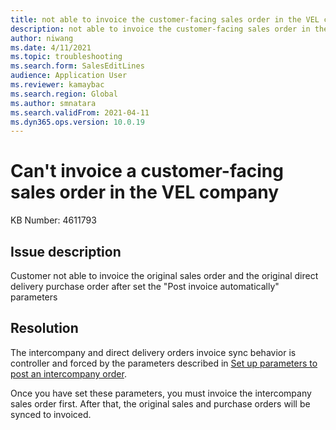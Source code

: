 ```yaml
---
title: not able to invoice the customer-facing sales order in the VEL company
description: not able to invoice the customer-facing sales order in the VEL company
author: niwang
ms.date: 4/11/2021
ms.topic: troubleshooting
ms.search.form: SalesEditLines
audience: Application User
ms.reviewer: kamaybac
ms.search.region: Global
ms.author: smnatara
ms.search.validFrom: 2021-04-11
ms.dyn365.ops.version: 10.0.19
---
```

<!-- KFM: This topic is not clear. Please revise and rephrase for a general audience (not a specific customer). What is "the VEL company"? -->
# Can't invoice a customer-facing sales order in the VEL company

KB Number: 4611793

## Issue description

Customer not able to invoice the original sales order and the original direct delivery purchase order after set the "Post invoice automatically" parameters

## Resolution

The intercompany and direct delivery orders invoice sync behavior is controller and forced by the parameters described in [Set up parameters to post an intercompany order](/dynamicsax-2012/appuser-itpro/set-up-parameters-to-post-an-intercompany-order).

Once you have set these parameters, you must invoice the intercompany sales order first. After that, the original sales and purchase orders will be synced to invoiced.
